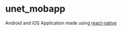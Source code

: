 # unet_mobapp

Android and iOS Application made using [react-native](https://github.com/facebook/react-native)

